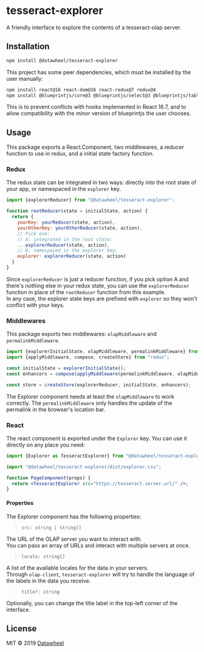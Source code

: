 # tesseract-explorer

A friendly interface to explore the contents of a tesseract-olap server.

## Installation

```bash
npm install @datawheel/tesseract-explorer
```

This project has some peer dependencies, which must be installed by the user manually:

```bash
npm install react@16 react-dom@16 react-redux@7 redux@4
npm install @blueprintjs/core@3 @blueprintjs/select@3 @blueprintjs/table@3
```

This is to prevent conflicts with hooks implemented in React 16.7, and to allow compatibility with the minor version of blueprintjs the user chooses.

## Usage

This package exports a React.Component, two middlewares, a reducer function to use in redux, and a initial state factory function.  

### Redux

The redux state can be integrated in two ways: directly into the root state of your app, or namespaced in the `explorer` key.

```js
import {explorerReducer} from "@datawheel/tesseract-explorer";

function rootReducer(state = initialState, action) {
  return {
    yourKey: yourReducer(state, action),
    yourOtherKey: yourOtherReducer(state, action),
    // Pick one:
    // A: integrated in the root state:
    ...explorerReducer(state, action),
    // B: namespaced in the explorer key:
    explorer: explorerReducer(state, action)
  }
}
```

Since `explorerReducer` is just a reducer function, if you pick option A and there's nothing else in your redux state, you can use the `explorerReducer` function in place of the `rootReducer` function from this example.  
In any case, the explorer state keys are prefixed with `explorer` so they won't conflict with your keys.

### Middlewares

This package exports two middlewares: `olapMiddleware` and `permalinkMiddleware`.

```js
import {explorerInitialState, olapMiddleware, permalinkMiddleware} from "@datawheel/tesseract-explorer";
import {applyMiddleware, compose, createStore} from "redux";

const initialState = explorerInitialState();
const enhancers = compose(applyMiddleware(permalinkMiddleware, olapMiddleware));

const store = createStore(explorerReducer, initialState, enhancers);
```

The Explorer component needs at least the `olapMiddleware` to work correctly. The `permalinkMiddleware` only handles the update of the permalink in the browser's location bar.

### React

The react component is exported under the `Explorer` key. You can use it directly on any place you need:

```jsx
import {Explorer as TesseractExplorer} from "@datawheel/tesseract-explorer";

import "@datawheel/tesseract-explorer/dist/explorer.css";

function PageComponent(props) {
  return <TesseractExplorer src="https://tesseract.server.url/" />;
}
```

#### Properties

The Explorer component has the following properties:

> `src: string | string[]`

The URL of the OLAP server you want to interact with.  
You can pass an array of URLs and interact with multiple servers at once.

> `locale: string[]`

A list of the available locales for the data in your servers.  
Through `olap-client`, `tesseract-explorer` will try to handle the language of the labels in the data you receive.

> `title?: string`

Optionally, you can change the title label in the top-left corner of the interface.

## License

MIT © 2019 [Datawheel](https://datawheel.us/)
